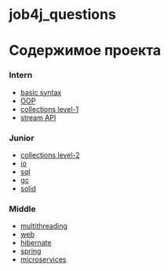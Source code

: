 # job4j_questions


<h1>Содержимое проекта</h1>
<h3>Intern</h3>
    <ul>
        <li><a href="#">basic syntax</a></li>
        <li><a href="#">OOP</a></li>
        <li><a href="https://github.com/nikisha-scipt/job4j_questions/blob/master/intern/CollectionLite.md">collections level-1 </a></li>
        <li><a href="#">stream API</a></li>
    </ul>
<h3>Junior</h3>
    <ul>
        <li><a href="https://github.com/nikisha-scipt/job4j_questions/blob/master/junior/CollectionPro.md#collections-pro">collections level-2 </a></li>
        <li><a href="https://github.com/nikisha-script/job4j_questions/blob/master/junior/io.md">io</a></li>
        <li><a href="https://github.com/nikisha-script/job4j_questions/blob/master/junior/sql.md">sql</a></li>
        <li><a href="#">gc</a></li>
        <li><a href="#">solid</a></li>
    </ul>
<h3>Middle</h3>
    <ul>
        <li><a href="#">multithreading</a></li>
        <li><a href="#">web</a></li>
        <li><a href="#">hibernate</a></li>
        <li><a href="#">spring</a></li>
        <li><a href="#">microservices</a></li>
    </ul>

